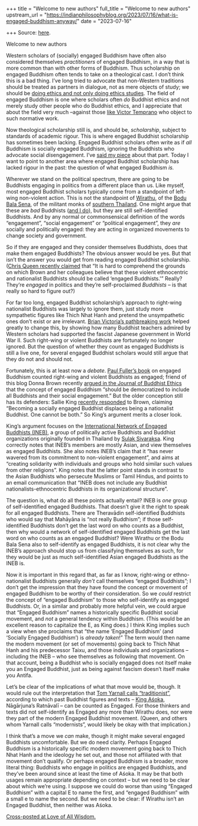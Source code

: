 +++
title = "Welcome to new authors"
full_title = "Welcome to new authors"
upstream_url = "https://indianphilosophyblog.org/2023/07/16/what-is-engaged-buddhism-anyway/"
date = "2023-07-16"

+++
Source: [here](https://indianphilosophyblog.org/2023/07/16/what-is-engaged-buddhism-anyway/).

Welcome to new authors

Western scholars of (socially) engaged Buddhism have often also considered themselves *practitioners* of engaged Buddhism, in a way that is more common than with other forms of Buddhism. Thus scholarship on engaged Buddhism often tends to take on a theological cast. I don’t think this is a bad thing. I’ve long tried to advocate that non-Western traditions should be treated as partners in dialogue, not as mere objects of study; we should be [doing ethics and not only doing ethics studies](https://loveofallwisdom.com/blog/2010/04/ethics-vs-ethics-studies/). The field of engaged Buddhism is one where scholars often *do* Buddhist ethics and not merely study other people who do Buddhist ethics, and I appreciate that about the field very much –against those [like Victor Temprano](https://loveofallwisdom.com/blog/2021/11/there-are-bad-buddhists-and-false-buddhist-claims/) who object to such normative work.

Now theological scholarship still is, and should be, *scholarship*, subject to standards of academic rigour. This is where engaged Buddhist scholarship has sometimes been lacking. Engaged Buddhist scholars often write as if *all* Buddhism is socially engaged Buddhism, ignoring the Buddhists who advocate social *dis*engagement. I’ve [said my piece](https://blogs.dickinson.edu/buddhistethics/2019/11/17/disengaged-buddhism/) about that part. Today I want to point to another area where engaged Buddhist scholarship has lacked rigour in the past: the question of what engaged Buddhism *is.*

Wherever we stand on the political spectrum, there are going to be Buddhists engaging in politics from a different place than us. Like myself, most engaged Buddhist scholars typically come from a standpoint of left-wing non-violent action. This is not the standpoint of [Wirathu](https://loveofallwisdom.com/blog/2021/11/there-are-bad-buddhists-and-false-buddhist-claims/), of the [Bodu Bala Sena](https://en.wikipedia.org/wiki/Bodu_Bala_Sena), of the militant monks of [southern Thailand](https://loveofallwisdom.com/blog/2022/08/a-tribute-to-michael-jerryson/). One might argue that these are *bad* Buddhists ([and I do](https://loveofallwisdom.com/blog/2021/11/there-are-bad-buddhists-and-false-buddhist-claims/)), but they are still self-identified Buddhists. And by any normal or commonsensical definition of the words “engagement”, “social engagement” or “political engagement”, they *are* socially and politically engaged: they are acting in organized movements to change society and government.

So if they are engaged and they consider themselves Buddhists, does that make them engaged Buddhists? The obvious answer would be yes. But that isn’t the answer you would get from reading engaged Buddhist scholarship. ([Chris Queen recently claimed](https://blogs.dickinson.edu/buddhistethics/2023/03/13/engaged-buddhism-at-sixty-five) that “It is hard to comprehend the grounds on which Brown and her colleagues believe that these violent ethnocentric and nationalist Buddhists should be called ‘engaged Buddhists.'” Really? They’re *engaged* in politics and they’re self-proclaimed *Buddhists* – is that really so hard to figure out?)

For far too long, engaged Buddhist scholarship’s approach to right-wing nationalist Buddhists was largely to ignore them, just study more sympathetic figures like Thich Nhat Hanh and pretend the unsympathetic ones don’t exist or are irrelevant. [Brian Victoria’s pathbreaking work](https://en.wikipedia.org/wiki/Zen_at_War) helped greatly to change this, by showing how many Buddhist teachers admired by Western scholars had supported the fascist Japanese government in World War II. Such right-wing or violent Buddhists are fortunately no longer ignored. But the question of whether they count as engaged Buddhists is still a live one, for several engaged Buddhist scholars would still argue that they do not and should not.

Fortunately, this is at least now a *debate*. [Paul Fuller’s book](https://www.amazon.com/Introduction-Engaged-Buddhism-Paul-Fuller/dp/1350129062) on engaged Buddhism counted right-wing and violent Buddhists as engaged; friend of this blog Donna Brown recently [argued in the Journal of Buddhist Ethics](https://blogs.dickinson.edu/buddhistethics/2023/02/02/democratizing-engaged-buddhism/) that the concept of engaged Buddhism “should be democratized to include all Buddhists and their social engagement.” But the older conception still has its defenders: Sallie King [recently responded](https://blogs.dickinson.edu/buddhistethics/2023/03/13/are-ethnocentric-nationalist-buddhists-engaged-buddhists/) to Brown, claiming “Becoming a socially engaged Buddhist displaces being a nationalist Buddhist. One cannot be both.” So King’s argument merits a closer look.

King’s argument focuses on the [International Network of Engaged Buddhists (INEB)](https://inebnetwork.org/), a group of politically active Buddhists and Buddhist organizations originally founded in Thailand by [Sulak Sivaraksa](https://en.wikipedia.org/wiki/Sulak_Sivaraksa). King correctly notes that INEB’s members are mostly Asian, and view themselves as engaged Buddhists. She also notes INEB’s claim that it “has never wavered from its commitment to non-violent engagement”, and aims at “creating solidarity with individuals and groups who hold similar such values from other religions”. King notes that the latter point stands in contrast to the Asian Buddhists who persecute Muslims or Tamil Hindus, and points to an email communication that “INEB does not include any Buddhist nationalists-ethnocentric Buddhists in its organizational structure”.

The question is, what do all these points actually entail? INEB is *one* group of self-identified engaged Buddhists. That doesn’t give it the right to speak for all engaged Buddhists. There are Theravādin self-identified Buddhists who would say that Mahāyāna is “not really Buddhism”; if those self-identified Buddhists don’t get the last word on who counts as a Buddhist, then why would a network of self-identified engaged Buddhists get the last word on who counts as an engaged Buddhist? Were Wirathu or the Bodu Bala Sena also to self-identify as engaged Buddhists, it is not clear why the INEB’s approach should stop us from classifying themselves as such, for they would be just as much self-identified Asian engaged Buddhists as the INEB is.

Now it is important in this regard that, as far as I know, right-wing or ethno-nationalist Buddhists generally *don’t* call themselves “engaged Buddhists”; I don’t get the impression that they have found the concept or movement of engaged Buddhism to be worthy of their consideration. So we *could* restrict the concept of “engaged Buddhism” to those who self-identify as engaged Buddhists. Or, in a similar and probably more helpful vein, we could argue that “Engaged Buddhism” names a historically specific Buddhist social movement, and *not* a general tendency within Buddhism. (This would be an excellent reason to capitalize the E, as King does.) I think King implies such a view when she proclaims that “the name ‘Engaged Buddhism’ (and ‘Socially Engaged Buddhism’) is *already taken*!” The term would then name the modern movement (or set of movements) going back to Thich Nhat Hanh and his predecessor Taixu, and those individuals and organizations – including the INEB – who see themselves as following that movement. On that account, being a Buddhist who is socially engaged does not itself make you an Engaged Buddhist, just as being against fascism doesn’t itself make you Antifa.

Let’s be clear of the implications of what that move would be, though. It would rule out the interpretation that [Tom Yarnall calls “traditionist”](https://blogs.dickinson.edu/buddhistethics/files/2010/04/Yarnall-Engaged.pdf), according to which past Buddhist figures and texts – [King Aśoka](https://en.wikipedia.org/wiki/Ashoka), Nāgārjuna’s Ratnāvalī – can be counted as Engaged. For those thinkers and texts did not self-identify as Engaged any more than Wirathu does, nor were they part of the modern Engaged Buddhist movement. (Queen, and others whom Yarnall calls “modernists”, would likely be okay with that implication.)

I think that’s a move we *can* make, though it might make several engaged Buddhists uncomfortable. But we do need clarity. Perhaps Engaged Buddhism is a historically specific modern movement going back to Thich Nhat Hanh and the ideology he set out, and those not affiliated with that movement don’t qualify. Or perhaps engaged Buddhism is a broader, more literal thing: Buddhists who engage in politics are engaged Buddhists, and they’ve been around since at least the time of Aśoka. It may be that both usages remain appropriate depending on context – but we need to be clear about which we’re using. I suppose we could do worse than using “Engaged Buddhism” with a capital E to name the first, and “engaged Buddhism” with a small e to name the second. But we need to be clear: if Wirathu isn’t an Engaged Buddhist, then neither was Aśoka.

[Cross-posted at Love of All Wisdom.](https://loveofallwisdom.com/blog/2023/07/what-is-engaged-buddhism-anyway/(opens%20in%20a%20new%20tab))
